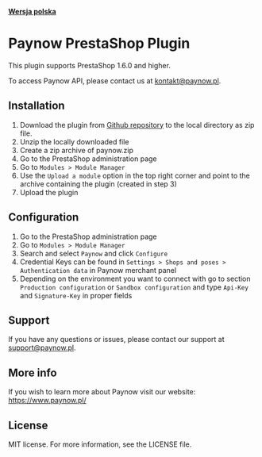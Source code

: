 [**Wersja polska**](README.md)
# Paynow PrestaShop Plugin

This plugin supports PrestaShop 1.6.0 and higher.

To access Paynow API, please contact us at kontakt@paynow.pl.

## Installation
1. Download the plugin from [Github repository][ext1] to the local directory as zip file.
2. Unzip the locally downloaded file
3. Create a zip archive of paynow.zip
4. Go to the PrestaShop administration page
5. Go to `Modules > Module Manager`
6. Use the `Upload a module` option in the top right corner and point to the archive containing the plugin (created in step 3)
7. Upload the plugin

## Configuration
1. Go to the PrestaShop administration page
2. Go to `Modules > Module Manager`
3. Search and select `Paynow` and click `Configure`
4. Credential Keys can be found in `Settings > Shops and poses > Authentication data` in Paynow merchant panel
5. Depending on the environment you want to connect with go to section `Production configuration` or `Sandbox configuration` and type `Api-Key` and `Signature-Key` in proper fields

## Support
If you have any questions or issues, please contact our support at support@paynow.pl.

## More info
If you wish to learn more about Paynow visit our website: https://www.paynow.pl/

## License
MIT license. For more information, see the LICENSE file.

<!--LINKS-->

<!--external links:-->
[ext0]: README.md
[ext1]: https://github.com/pay-now/paynow-prestashop/releases/latest